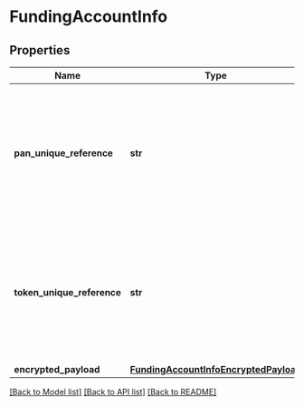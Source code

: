 # FundingAccountInfo

## Properties
Name | Type | Description | Notes
------------ | ------------- | ------------- | -------------
**pan_unique_reference** | **str** |  __(CONDITIONAL)__ &lt;br&gt;  For repeat digitizations, the unique reference allocated to the Primary Account Number. When supplied, the tokenUniqueReferenceForPanInfo, accountNumber, expiryMonth and expiryYear must be omitted from CardInfoData.   Only allowed if  tokenUniqueReferenceForPanInfo is not present and encrypted data does not contain the account information. &lt;br&gt; __Max Length:64__  | [optional] 
**token_unique_reference** | **str** |  __(CONDITIONAL)__&lt;br&gt;  A unique reference assigned following the allocation of a token used to identify the token for the duration of its lifetime.  For repeat digitizations, the unique reference allocated to the token will be used to retrieve the financial account information. When supplied, the account information is omitted from FundingAccountData &lt;br&gt; __Max Length:64__  | [optional] 
**encrypted_payload** | [**FundingAccountInfoEncryptedPayload**](FundingAccountInfoEncryptedPayload.md) | __(CONDITIONAL)__   | [optional] 

[[Back to Model list]](../README.md#documentation-for-models) [[Back to API list]](../README.md#documentation-for-api-endpoints) [[Back to README]](../README.md)


